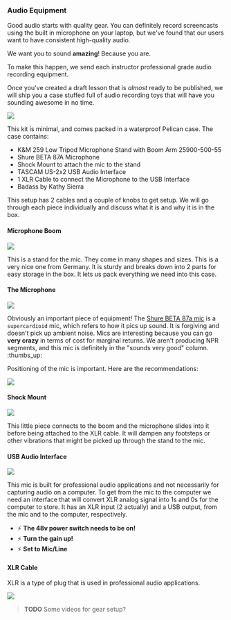### Audio Equipment

Good audio starts with quality gear. You can definitely record screencasts using the built in microphone on your laptop, but we've found that our users want to have consistent high-quality audio.

We want you to sound **amazing**! Because you are.

To make this happen, we send each instructor professional grade audio recording equipment.

Once you've created a draft lesson that is _almost_ ready to be published, we will ship you a case stuffed full of audio recording toys that will have you sounding awesome in no time.

![](https://d3vv6lp55qjaqc.cloudfront.net/items/3B3z1A0t1w333k3g0d44/the-kit.png?v=ac667563)

This kit is minimal, and comes packed in a waterproof Pelican case. The case contains:

* K&M 259 Low Tripod Microphone Stand with Boom Arm 25900-500-55
* Shure BETA 87A Microphone
* Shock Mount to attach the mic to the stand
* TASCAM US-2x2 USB Audio Interface
* 1 XLR Cable to connect the Microphone to the USB Interface
* Badass by Kathy Sierra

This setup has 2 cables and a couple of knobs to get setup. We will go through each piece individually and discuss what it is and why it is in the box.

#### Microphone Boom

![](https://s3.amazonaws.com/f.cl.ly/items/2y322s3t1z1c1L1t0E1N/Image%202016-04-19%20at%203.09.21%20PM.jpg?v=25fc2bea)

This is a stand for the mic. They come in many shapes and sizes. This is a very nice one from Germany. It is sturdy and breaks down into 2 parts for easy storage in the box. It lets us pack everything we need into this case.

#### The Microphone

![](https://s3.amazonaws.com/f.cl.ly/items/1t090h1h0E471T2I0L21/Image%202016-04-19%20at%201.40.22%20PM.jpg?v=b73c834d)

Obviously an important piece of equipment! The [Shure BETA 87a mic](http://www.shure.com/americas/products/microphones/beta/beta-87a-vocal-microphone) is a `supercardioid` mic, which refers to how it pics up sound. It is forgiving and doesn't pick up ambient noise. Mics are interesting because you can go **very crazy** in terms of cost for marginal returns. We aren't producing NPR segments, and this mic is definitely in the "sounds very good" column. :thumbs\_up:

Positioning of the mic is important. Here are the recommendations:


![](https://d3vv6lp55qjaqc.cloudfront.net/items/3t2g240B2e223G1c1c3u/Screen%20Shot%202016-09-08%20at%201.37.22%20PM.png)


#### Shock Mount

![](https://s3.amazonaws.com/f.cl.ly/items/3B1c3U2a3V0O183f0s1g/Image%202016-04-19%20at%201.42.25%20PM.jpg?v=5cbc664a)

This little piece connects to the boom and the microphone slides into it before being attached to the XLR cable. It will dampen any footsteps or other vibrations that might be picked up through the stand to the mic.

#### USB Audio Interface

![](https://s3.amazonaws.com/f.cl.ly/items/3F0y1N3w2y3v0V1X1O3m/Image%202016-04-19%20at%201.41.32%20PM.jpg?v=4441d0b4)

This mic is built for professional audio applications and not necessarily for capturing audio on a computer. To get from the mic to the computer we need an interface that will convert XLR analog signal into 1s and 0s for the computer to store. It has an XLR input \(2 actually\) and a USB output, from the mic and to the computer, respectively.

* :zap: **The 48v power switch needs to be on!** 
* :zap: **Turn the gain up!**
* :zap: **Set to Mic/Line**



#### XLR Cable

XLR is a type of plug that is used in professional audio applications.

![](https://s3.amazonaws.com/f.cl.ly/items/2i393q1J0H0Y1O192Y1E/Image%202016-04-19%20at%201.38.59%20PM.jpg?v=0fed5337)

> **TODO** Some videos for gear setup?

